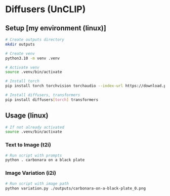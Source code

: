 # Diffusers (UnCLIP)

## Setup [my environment (linux)]

```bash
# Create outputs directory
mkdir outputs

# Create venv
python3.10 -m venv .venv

# Activate venv
source .venv/bin/activate

# Install torch
pip install torch torchvision torchaudio --index-url https://download.pytorch.org/whl/cu117

# Install diffusers, transformers
pip install diffusers[torch] transformers
```

## Usage (linux)

```bash
# If not already activated
source .venv/bin/activate
```

### Text to Image (t2i)

```bash
# Run script with prompts
python . carbonara on a black plate
```

### Image Variation (i2i)

```bash
# Run script with image path
python variation.py ./outputs/carbonara-on-a-black-plate_0.png
```
